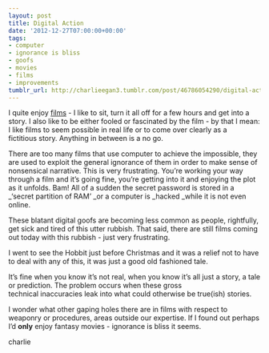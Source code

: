 ```yaml
---
layout: post
title: Digital Action
date: '2012-12-27T07:00:00+00:00'
tags:
- computer
- ignorance is bliss
- goofs
- movies
- films
- improvements
tumblr_url: http://charlieegan3.tumblr.com/post/46786054290/digital-action
---
```

I quite enjoy [films](https://docs.google.com/document/d/1nMuwdxvExGoSVOg3Lu6ndFI061BNyeNj-F4ZoOaFJ3g/edit) - I like to sit, turn it all off for a few hours and get into a story. I also like to be either fooled or fascinated by the film - by that I mean: I like films to seem possible in real life or to come over clearly as a fictitious story. Anything in between is a no go.

There are too many films that use computer to achieve the impossible, they are used to exploit the general ignorance of them in order to make sense of nonsensical narrative. This is very frustrating. You’re working your way through a film and it’s going fine, you’re getting into it and enjoying the plot as it unfolds. Bam! All of a sudden the secret password is stored in a _‘secret partition of RAM’ _or a computer is _hacked _while it is not even online.

These blatant digital goofs are becoming less common as people, rightfully, get sick and tired of this utter rubbish. That said, there are still films coming out today with this rubbish - just very frustrating.

I went to see the Hobbit just before Christmas and it was a relief not to have to deal with any of this, it was just a good old fashioned tale.

It’s fine when you know it’s not real, when you know it’s all just a story, a tale or prediction. The problem occurs when these gross technical inaccuracies leak into what could otherwise be true(ish) stories.

I wonder what other gaping holes there are in films with respect to weaponry or procedures, areas outside our expertise. If I found out perhaps I’d **only** enjoy fantasy movies - ignorance is bliss it seems.

charlie